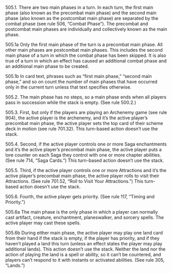 505.1. There are two main phases in a turn. In each turn, the first main phase (also known as the precombat main phase) and the second main phase (also known as the postcombat main phase) are separated by the combat phase (see rule 506, “Combat Phase”). The precombat and postcombat main phases are individually and collectively known as the main phase.

505.1a Only the first main phase of the turn is a precombat main phase. All other main phases are postcombat main phases. This includes the second main phase of a turn in which the combat phase has been skipped. It is also true of a turn in which an effect has caused an additional combat phase and an additional main phase to be created.

505.1b In card text, phrases such as “first main phase,” “second main phase,” and so on count the number of main phases that have occurred only in the current turn unless that text specifies otherwise.

505.2. The main phase has no steps, so a main phase ends when all players pass in succession while the stack is empty. (See rule 500.2.)

505.3. First, but only if the players are playing an Archenemy game (see rule 904), the active player is the archenemy, and it’s the active player’s precombat main phase, the active player sets the top card of their scheme deck in motion (see rule 701.32). This turn-based action doesn’t use the stack.

505.4. Second, if the active player controls one or more Saga enchantments and it’s the active player’s precombat main phase, the active player puts a lore counter on each Saga they control with one or more chapter abilities. (See rule 714, “Saga Cards.”) This turn-based action doesn’t use the stack.

505.5. Third, if the active player controls one or more Attractions and it’s the active player’s precombat main phase, the active player rolls to visit their Attractions. (See rule 701.52, “Roll to Visit Your Attractions.”) This turn-based action doesn’t use the stack.

505.6. Fourth, the active player gets priority. (See rule 117, “Timing and Priority.”)

505.6a The main phase is the only phase in which a player can normally cast artifact, creature, enchantment, planeswalker, and sorcery spells. The active player may cast these spells.

505.6b During either main phase, the active player may play one land card from their hand if the stack is empty, if the player has priority, and if they haven’t played a land this turn (unless an effect states the player may play additional lands). This action doesn’t use the stack. Neither the land nor the action of playing the land is a spell or ability, so it can’t be countered, and players can’t respond to it with instants or activated abilities. (See rule 305, “Lands.”)